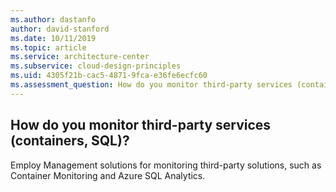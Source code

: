 ```yaml
---
ms.author: dastanfo
author: david-stanford
ms.date: 10/11/2019
ms.topic: article
ms.service: architecture-center
ms.subservice: cloud-design-principles
ms.uid: 4305f21b-cac5-4871-9fca-e36fe6ecfc60
ms.assessment_question: How do you monitor third-party services (containers, SQL)?
---
```

## How do you monitor third-party services (containers, SQL)?

Employ Management solutions for monitoring third-party solutions, such as Container Monitoring and Azure SQL Analytics.
